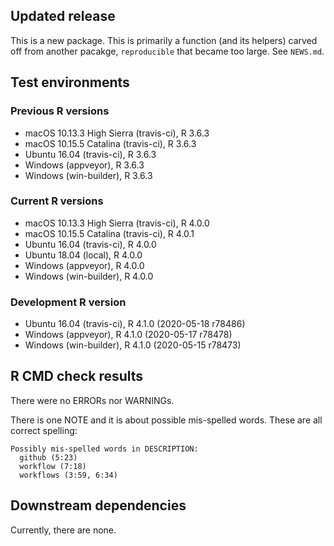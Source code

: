 ## Updated release

This is a new package. This is primarily a function (and its helpers) carved off
from another pacakge, `reproducible` that became too large. See `NEWS.md`.

## Test environments

### Previous R versions
* macOS 10.13.3 High Sierra (travis-ci), R 3.6.3
* macOS 10.15.5 Catalina    (travis-ci), R 3.6.3
* Ubuntu 16.04              (travis-ci), R 3.6.3
* Windows                    (appveyor), R 3.6.3
* Windows                 (win-builder), R 3.6.3

### Current R versions
* macOS 10.13.3 High Sierra (travis-ci), R 4.0.0
* macOS 10.15.5 Catalina    (travis-ci), R 4.0.1
* Ubuntu 16.04              (travis-ci), R 4.0.0
* Ubuntu 18.04                  (local), R 4.0.0
* Windows                    (appveyor), R 4.0.0
* Windows                 (win-builder), R 4.0.0

### Development R version
* Ubuntu 16.04              (travis-ci), R 4.1.0 (2020-05-18 r78486)
* Windows                    (appveyor), R 4.1.0 (2020-05-17 r78478)
* Windows                 (win-builder), R 4.1.0 (2020-05-15 r78473)

## R CMD check results

There were no ERRORs nor WARNINGs.

There is one NOTE and it is about possible mis-spelled words. These are all correct spelling:

```
Possibly mis-spelled words in DESCRIPTION:
  github (5:23)
  workflow (7:18)
  workflows (3:59, 6:34)
```

## Downstream dependencies

Currently, there are none.
